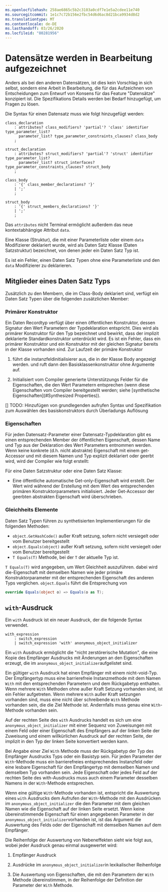 ```yaml
---
ms.openlocfilehash: 258ae6865c5b2c3103a0cdf7e1e5a2cdee11e740
ms.sourcegitcommit: 1e1c7c72b156e2fbc54d6d6ac8d21bca9934d8d2
ms.translationtype: MT
ms.contentlocale: de-DE
ms.lasthandoff: 03/26/2020
ms.locfileid: "80281956"
---
```

# <a name="records-work-in-progress"></a>Datensätze werden in Bearbeitung aufgezeichnet

Anders als bei den anderen Datensätzen, ist dies kein Vorschlag in sich selbst, sondern eine Arbeit in Bearbeitung, die für das Aufzeichnen von Entscheidungen zum Entwurf von Konsens für das Feature "Datensätze" konzipiert ist. Die Spezifikations Details werden bei Bedarf hinzugefügt, um Fragen zu lösen.

Die Syntax für einen Datensatz muss wie folgt hinzugefügt werden:

```antlr
class_declaration
    : attributes? class_modifiers? 'partial'? 'class' identifier type_parameter_list?
      parameter_list? type_parameter_constraints_clauses? class_body
    ;

struct_declaration
    : attributes? struct_modifiers? 'partial'? 'struct' identifier type_parameter_list?
      parameter_list? struct_interfaces? type_parameter_constraints_clauses? struct_body
    ;

class_body
    : '{' class_member_declarations? '}'
    | ';'
    ;

struct_body
    : '{' struct_members_declarations? '}'
    | ';'
    ;
```

Das `attributes` nicht Terminal ermöglicht außerdem das neue kontextabhängige Attribut `data`.

Eine Klasse (Struktur), die mit einer Parameterliste oder einem `data` Modifizierer deklariert wurde, wird als Daten Satz Klasse (Daten Satzstruktur) bezeichnet, von denen jeder ein Daten Satz Typ ist.

Es ist ein Fehler, einen Daten Satz Typen ohne eine Parameterliste und den `data` Modifizierer zu deklarieren.

## <a name="members-of-a-record-type"></a>Mitglieder eines Daten Satz Typs

Zusätzlich zu den Membern, die im Class-Body deklariert sind, verfügt ein Daten Satz Typen über die folgenden zusätzlichen Member:

### <a name="primary-constructor"></a>Primärer Konstruktor

Ein Daten Recordtyp verfügt über einen öffentlichen Konstruktor, dessen Signatur den Wert Parametern der Typdeklaration entspricht. Dies wird als primärer Konstruktor für den Typ bezeichnet und bewirkt, dass der implizit deklarierte Standardkonstruktor unterdrückt wird. Es ist ein Fehler, dass ein primärer Konstruktor und ein Konstruktor mit der gleichen Signatur bereits in der Klasse vorhanden sind.
Zur Laufzeit der primäre Konstruktor 

1. führt die instanzfeldinitialisierer aus, die in der Klasse Body angezeigt werden. und ruft dann den Basisklassenkonstruktor ohne Argumente auf.

1. Initialisiert vom Compiler generierte Unterstützungs Felder für die Eigenschaften, die den Wert Parametern entsprechen (wenn diese Eigenschaften vom Compiler bereitgestellt werden; siehe [synthetische Eigenschaften](#Synthesized Properties)).


[] TODO: Hinzufügen von grundlegenden aufrufen Syntax und Spezifikation zum Auswählen des basiskonstruktors durch Überladungs Auflösung

### <a name="properties"></a>Eigenschaften

Für jeden Datensatz-Parameter einer Datensatz-Typdeklaration gibt es einen entsprechenden Member der öffentlichen Eigenschaft, dessen Name und Typ aus der Deklaration des Wert Parameters entnommen werden. Wenn keine konkrete (d.h. nicht abstrakte) Eigenschaft mit einem get-Accessor und mit diesem Namen und Typ explizit deklariert oder geerbt wird, wird der Compiler wie folgt erstellt:

Für eine Daten Satzstruktur oder eine Daten Satz Klasse:

* Eine öffentliche automatische Get-only-Eigenschaft wird erstellt. Der Wert wird während der Erstellung mit dem Wert des entsprechenden primären Konstruktorparameters initialisiert. Jeder Get-Accessor der geerbten abstrakten Eigenschaft wird überschrieben.

### <a name="equality-members"></a>Gleichheits Elemente

Daten Satz Typen führen zu synthetisierten Implementierungen für die folgenden Methoden:

* `object.GetHashCode()` außer Kraft setzung, sofern nicht versiegelt oder vom Benutzer bereitgestellt
* `object.Equals(object)` außer Kraft setzung, sofern nicht versiegelt oder vom Benutzer bereitgestellt
* `T Equals(T)` Methode, bei der `T` der aktuelle Typ ist.

`T Equals(T)` wird angegeben, um Wert Gleichheit auszuführen. dabei wird die-Eigenschaft mit demselben Namen wie jeder primäre Konstruktorparameter mit der entsprechenden Eigenschaft des anderen Typs verglichen.
`object.Equals` führt die Entsprechung von

```C#
override Equals(object o) => Equals(o as T);
```

## <a name="with-expression"></a>`with`-Ausdruck

Ein `with` Ausdruck ist ein neuer Ausdruck, der die folgende Syntax verwendet.

```antlr
with_expression
    : switch_expression
    | switch_expression 'with' anonymous_object_initializer
```

Ein `with` Ausdruck ermöglicht die "nicht zerstörerische Mutation", die eine Kopie des Empfänger Ausdrucks mit Änderungen an den Eigenschaften erzeugt, die im `anonymous_object_initializer`aufgelistet sind.

Ein gültiger `with` Ausdruck hat einen Empfänger mit einem nicht-void-Typ. Der Empfängertyp muss eine barrierefreie Instanzmethode mit dem Namen `With` mit den entsprechenden Parametern und dem Rückgabetyp enthalten. Wenn mehrere `With` Methoden ohne außer Kraft Setzung vorhanden sind, ist ein Fehler aufgetreten. Wenn mehrere `With` außer Kraft setzungen vorhanden sind, muss eine nicht über schreibende `With` Methode vorhanden sein, die die Ziel Methode ist. Andernfalls muss genau eine `With`-Methode vorhanden sein.

Auf der rechten Seite des `with` Ausdrucks handelt es sich um eine `anonymous_object_initializer` mit einer Sequenz von Zuweisungen mit einem Feld oder einer Eigenschaft des Empfängers auf der linken Seite der Zuweisung und einem willkürlichen Ausdruck auf der rechten Seite, der implizit in den Typ der linken Seite konvertiert werden kann.

Bei Angabe einer Ziel `With` Methode muss der Rückgabetyp der Typ des Empfänger Ausdrucks Typs oder ein Basistyp sein. Für jeden Parameter der `With`-Methode muss ein barrierefreies entsprechendes Instanzfeld oder eine lesbare Eigenschaft für den Empfängertyp mit demselben Namen und demselben Typ vorhanden sein. Jede Eigenschaft oder jedes Feld auf der rechten Seite des with-Ausdrucks muss auch einem Parameter desselben Namens in der `With`-Methode entsprechen.

Wenn eine gültige `With`-Methode vorhanden ist, entspricht die Auswertung eines `with` Ausdrucks dem Aufrufen der `With`-Methode mit den Ausdrücken im `anonymous_object_initializer` die den Parameter mit dem gleichen Namen wie die Eigenschaft auf der linken Seite ersetzt. Wenn keine übereinstimmende Eigenschaft für einen angegebenen Parameter in der `anonymous_object_initializer`vorhanden ist, ist das Argument die Auswertung des Felds oder der Eigenschaft mit demselben Namen auf dem Empfänger.

Die Reihenfolge der Auswertung von Nebeneffekten sieht wie folgt aus, wobei jeder Ausdruck genau einmal ausgewertet wird:

1. Empfänger Ausdruck

2. Ausdrücke im `anonymous_object_initializer`in lexikalischer Reihenfolge

3. Die Auswertung von Eigenschaften, die mit den Parametern der `With` Methode übereinstimmen, in der Reihenfolge der Definition der Parameter der `With` Methode.